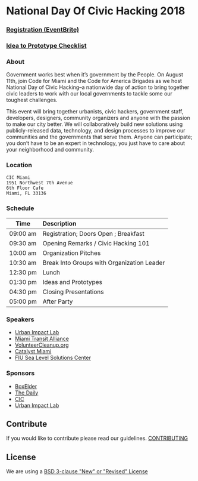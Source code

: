 # National Day Of Civic Hacking 2018

### [Registration (EventBrite)](https://www.eventbrite.com/e/national-day-of-civic-hacking-2018-code-for-miami-tickets-47450617073)

### [Idea to Prototype Checklist](https://tinyurl.com/codeformiami)

### About

Government works best when it’s government by the People. On August 11th, join Code for Miami and the
Code for America Brigades as we host National Day of Civic Hacking–a nationwide day of action to bring together
civic leaders to work with our local governments to tackle some our toughest challenges.

This event will bring together urbanists, civic hackers, government staff, developers, designers, community organizers
and anyone with the passion to make our city better. We will collaboratively build new solutions using
publicly-released data, technology, and design processes to improve our communities and the governments that serve them.
Anyone can participate; you don’t have to be an expert in technology, you just have to care about your neighborhood and community.

### Location

```
CIC Miami
1951 Northwest 7th Avenue
6th Floor Cafe
Miami, FL 33136
```

### Schedule

| Time         | Description
| ------------ |:-------------
| 09:00 am     | Registration; Doors Open ; Breakfast 
| 09:30 am     | Opening Remarks / Civic Hacking 101
| 10:00 am     | Organization Pitches 
| 10:30 am     | Break Into Groups with Organization Leader
| 12:30 pm     | Lunch
| 01:30 pm     | Ideas and Prototypes
| 04:30 pm     | Closing Presentations
| 05:00 pm     | After Party

### Speakers

- [Urban Impact Lab](http://www.urbanimpactlab.com/)
- [Miami Transit Alliance](https://transitalliance.miami/)
- [VolunteerCleanup.org](http://www.volunteercleanup.org/)
- [Catalyst Miami](https://catalystmiami.org/)
- [FIU Sea Level Solutions Center](https://slsc.fiu.edu/)

### Sponsors

- [BoxElder](http://www.bxldr.com)
- [The Daily](http://www.thedailyfood.co/)
- [CIC](https://cic.com/miami/)
- [Urban Impact Lab](http://www.urbanimpactlab.com/)

## Contribute
If you would like to contribute please read our guidelines. [CONTRIBUTING](CONTRIBUTING.md)

## License

We are using a [BSD 3-clause "New" or "Revised" License](LICENSE.md)
